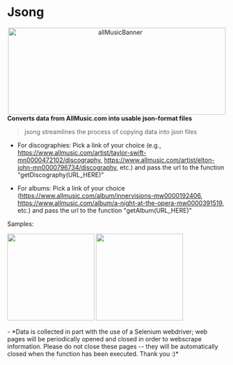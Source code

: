 # Jsong
<center> <img width="500" height="200" src="https://cdn-s3.allmusic.com/cms/2202/newallmusic_blog.png" alt="allMusicBanner"> </center>
<b> Converts data from AllMusic.com into usable json-format files </b>


> jsong streamlines the process of copying data into json files

- For discographies: Pick a link of your choice (e.g., https://www.allmusic.com/artist/taylor-swift-mn0000472102/discography, https://www.allmusic.com/artist/elton-john-mn0000796734/discography, etc.) and pass the url to the function "getDiscography(URL_HERE)"

- For albums: Pick a link of your choice (https://www.allmusic.com/album/innervisions-mw0000192406, https://www.allmusic.com/album/a-night-at-the-opera-mw0000391519, etc.) and pass the url to the function "getAlbum(URL_HERE)"
          
Samples:      
<div float="left">
  <img width="200" height="200" src="https://user-images.githubusercontent.com/119715495/211178432-2881137d-d7fd-48b4-bc29-c269fce518d7.png">

      
  <img width="200" height="200" src="https://user-images.githubusercontent.com/119715495/211178248-2b4c0b50-5b01-452c-b1c1-d6ffbf459272.png">
</div>

<p> - *Data is collected in part with the use of a Selenium webdriver; web pages will be periodically opened and closed in order to webscrape information. Please do not close these pages -- they will be automatically closed when the function has been executed. Thank you :)* </p>

